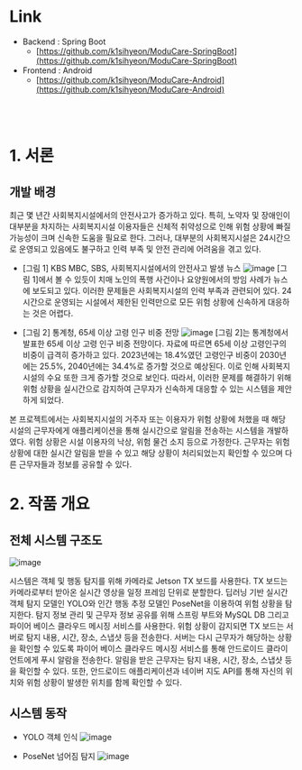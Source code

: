 # Link 
- Backend : Spring Boot
  - [https://github.com/k1sihyeon/ModuCare-SpringBoot](https://github.com/k1sihyeon/ModuCare-SpringBoot)
- Frontend : Android
  - [https://github.com/k1sihyeon/ModuCare-Android](https://github.com/k1sihyeon/ModuCare-Android)

<br><br>

# 1. 서론
## 개발 배경
최근 몇 년간 사회복지시설에서의 안전사고가 증가하고 있다. 특히, 노약자 및 장애인이 대부분을 차지하는 사회복지시설 이용자들은 신체적 취약성으로 인해 위험 상황에 빠질 가능성이 크며 신속한 도움을 필요로 한다. 그러나, 대부분의 사회복지시설은 24시간으로 운영되고 있음에도 불구하고 인력 부족 및 안전 관리에 어려움을 겪고 있다.

- [그림 1] KBS MBC, SBS, 사회복지시설에서의 안전사고 발생 뉴스
  ![image](https://github.com/k1sihyeon/ModuCare/assets/96001080/ce203a45-65a5-407a-880e-13df0ce5c48e)
 [그림 1]에서 볼 수 있듯이 치매 노인의 폭행 사건이나 요양원에서의 방임 사례가 뉴스에 보도되고 있다.  이러한 문제들은 사회복지시설의 인력 부족과 관련되어 있다. 24시간으로 운영되는 시설에서 제한된 인력만으로 모든 위험 상황에 신속하게 대응하는 것은 어렵다.


- [그림 2] 통계청, 65세 이상 고령 인구 비중 전망
  ![image](https://github.com/k1sihyeon/ModuCare/assets/96001080/61b88478-2f49-412c-a7c9-0a3ee054c51c)
[그림 2]는 통계청에서 발표한 65세 이상 고령 인구 비중 전망이다. 자료에 따르면 65세 이상 고령인구의 비중이 급격히 증가하고 있다. 2023년에는 18.4%였던 고령인구 비중이 2030년에는 25.5%, 2040년에는 34.4%로 증가할 것으로 예상된다. 이로 인해 사회복지시설의 수요 또한 크게 증가할 것으로 보인다. 따라서, 이러한 문제를 해결하기 위해 위험 상황을 실시간으로 감지하여 근무자가 신속하게 대응할 수 있는 시스템을 제안하게 되었다.

본 프로젝트에서는 사회복지시설의 거주자 또는 이용자가 위험 상황에 처했을 때 해당 시설의 근무자에게 애플리케이션을 통해 실시간으로 알림을 전송하는 시스템을 개발하였다. 위험 상황은 시설 이용자의 낙상, 위험 물건 소지 등으로 가정한다. 근무자는 위험 상황에 대한 실시간 알림을 받을 수 있고 해당 상황이 처리되었는지 확인할 수 있으며 다른 근무자들과 정보를 공유할 수 있다.

# 2. 작품 개요
## 전체 시스템 구조도
![image](https://github.com/k1sihyeon/ModuCare/assets/96001080/6e855b50-3b5a-410c-8a62-afbfa0897a10)

시스템은 객체 및 행동 탐지를 위해 카메라로 Jetson TX 보드를 사용한다. TX 보드는 카메라로부터 받아온 실시간 영상을 일정 프레임 단위로 분할한다. 딥러닝 기반 실시간 객체 탐지 모델인 YOLO와 인간 행동 추정 모델인 PoseNet을 이용하여 위험 상황을 탐지한다. 
탐지 정보 관리 및 근무자 정보 공유를 위해 스프링 부트와 MySQL DB 그리고 파이어 베이스 클라우드 메시징 서비스를 사용한다. 위험 상황이 감지되면 TX 보드는 서버로 탐지 내용, 시간, 장소, 스냅샷 등을 전송한다. 서버는 다시 근무자가 해당하는 상황을 확인할 수 있도록 파이어 베이스 클라우드 메시징 서비스를 통해 안드로이드 클라이언트에게 푸시 알람을 전송한다. 알림을 받은 근무자는 탐지 내용, 시간, 장소, 스냅샷 등을 확인할 수 있다.
또한, 안드로이드 애플리케이션과 네이버 지도 API를 통해 자신의 위치와 위험 상황이 발생한 위치를 함께 확인할 수 있다.

## 시스템 동작
- YOLO 객체 인식
  ![image](https://github.com/k1sihyeon/ModuCare/assets/96001080/c9117c6d-4327-4be2-a605-3d0ff72efa37)

- PoseNet 넘어짐 탐지
  ![image](https://github.com/k1sihyeon/ModuCare/assets/96001080/578d0119-7cd7-4d89-951e-c7594cd38bae)
